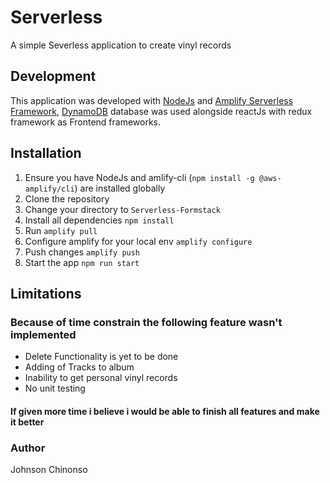 # Serverless
A simple Severless application to create vinyl records

Development
-------------
This application was developed with [NodeJs](http://nodejs.org) and [Amplify Serverless Framework](https://docs.amplify.aws/lib/q/platform/js), [DynamoDB](https://aws.amazon.com/dynamodb/) database was used alongside reactJs with redux framework as Frontend frameworks.


Installation
------------
1.  Ensure you have NodeJs and amlify-cli (`npm install -g @aws-amplify/cli`) are installed globally
2.  Clone the repository
3.  Change your directory to `Serverless-Formstack`
4.  Install all dependencies `npm install`
5. Run `amplify pull`
6. Configure amplify for your local env `amplify configure`
7. Push changes `amplify push`
5.  Start the app `npm run start`



Limitations
-----------

### Because of time constrain the following feature wasn't implemented 

- Delete Functionality is yet to be done
- Adding of Tracks to album
- Inability to get personal vinyl records
- No unit testing

#### If given more time i believe i would be able to finish all features and make it better

### Author
Johnson Chinonso
